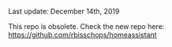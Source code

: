 Last update: December 14th, 2019

This repo is obsolete. Check the new repo here:
https://github.com/rbisschops/homeassistant
